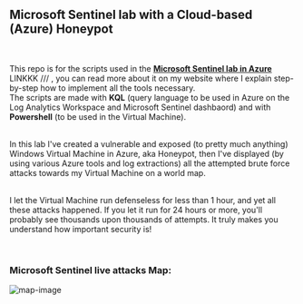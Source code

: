 <h2> Microsoft Sentinel lab with a Cloud-based (Azure) Honeypot </h2>
<br />

This repo is for the scripts used in the  [<b>Microsoft Sentinel lab in Azure</b>](https://---) LINKKK   /// , you can read more about it on my website where I explain step-by-step how to implement all the tools necessary. <br />
The scripts are made with <b>KQL</b> (query language to be used in Azure on the Log Analytics Workspace and Microsoft Sentinel dashbaord) and with <b>Powershell</b> (to be used in the Virtual Machine). <br /> <br />

In this lab I've created a vulnerable and exposed (to pretty much anything) Windows Virtual Machine in Azure, aka Honeypot, then I've displayed (by using various Azure tools and log extractions) all the attempted brute force attacks towards my Virtual Machine on a world map. <br /> <br />

I let the Virtual Machine run defenseless for less than 1 hour, and yet all these attacks happened. If you let it run for 24 hours or more, you'll probably see thousands upon thousands of attempts. It truly makes you understand how important security is!

<br />

<h3> Microsoft Sentinel live attacks Map: </h3>

![map-image](labsentinell0.png)
